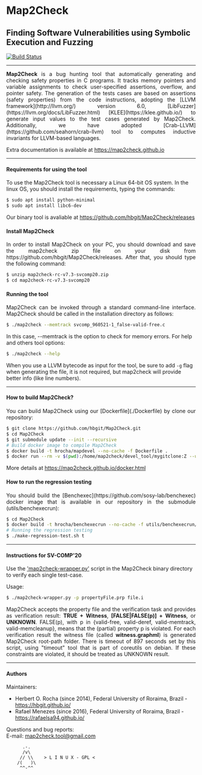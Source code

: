<h1>Map2Check</h1>
<h2>Finding Software Vulnerabilities using Symbolic Execution and Fuzzing</h3>

<link rel="stylesheet" href="https://use.fontawesome.com/releases/v5.6.1/css/all.css" integrity="sha384-gfdkjb5BdAXd+lj+gudLWI+BXq4IuLW5IT+brZEZsLFm++aCMlF1V92rMkPaX4PP" crossorigin="anonymous">

[![Build Status](https://travis-ci.org/hbgit/Map2Check.svg?branch=develop)](https://travis-ci.org/hbgit/Map2Check)

___

<p align="justify">
<b>Map2Check</b> is a bug hunting tool that automatically generating and checking safety properties in C programs.
It tracks memory pointers and variable assignments to check user-specified assertions, overflow, and pointer safety.
The generation of the tests cases are based on assertions (safety properties) from the code instructions, adopting the
[LLVM framework](http://llvm.org/) version 6.0, [LibFuzzer](https://llvm.org/docs/LibFuzzer.html) [KLEE](https://klee.github.io/) to generate input values to the test cases generated by Map2Check. Additionally, we have adopted [Crab-LLVM] (https://github.com/seahorn/crab-llvm) tool to computes inductive invariants for LLVM-based languages.
</p>

Extra documentation is available at https://map2check.github.io

___

#### Requirements for using the tool

To use the Map2Check tool is necessary a Linux 64-bit OS system. In the linux OS, you should install the  requirements, typing the commands:
``` bash
$ sudo apt install python-minimal
$ sudo apt install libc6-dev
```

Our binary tool is avaliable at https://github.com/hbgit/Map2Check/releases

#### Install Map2Check

<p align="justify">
In order to install Map2Check on your PC, you should download and save the map2check zip file on your disk from https://github.com/hbgit/Map2Check/releases.
After that, you should type the following command:
</p>

``` bash
$ unzip map2check-rc-v7.3-svcomp20.zip
$ cd map2check-rc-v7.3-svcomp20
```

#### Running the tool

<p align="justify">
Map2Check can be invoked through a standard command-line interface. Map2Check should be called
in the installation directory as follows:  
</p>

``` bash
$ ./map2check --memtrack svcomp_960521-1_false-valid-free.c
```

In this case, --memtrack is the option to check for memory errors. For help and others tool options:

``` bash
$ ./map2check --help
```

When you use a LLVM bytecode as input for the tool, be sure to add `-g` flag when generating the file, it is not required, but map2check will provide better info (like line numbers).

___

#### How to build Map2Check?

<p align="justify">
You can build Map2Check using our [Dockerfile](./Dockerfile) by clone our repository:
</p>

``` bash
$ git clone https://github.com/hbgit/Map2Check.git
$ cd Map2Check
$ git submodule update --init --recursive
# Build docker image to compile Map2Check
$ docker build -t hrocha/mapdevel --no-cache -f Dockerfile .
$ docker run --rm -v $(pwd):/home/map2check/devel_tool/mygitclone:Z --user $(id -u):$(id -g) hrocha/mapdevel /bin/bash -c "cd /home/map2check/devel_tool/mygitclone; ./make-release.sh; ./make-unit-test.sh"
```

More details at https://map2check.github.io/docker.html

#### How to run the regression testing

<p align="justify">
You should build the [Benchexec](https://github.com/sosy-lab/benchexec) docker image that is available in our repository in the submodule (utils/benchexecrun):
</p>

``` bash
$ cd Map2Check
$ docker build -t hrocha/benchexecrun --no-cache -f utils/benchexecrun/Dockerfile utils/benchexecrun/
# Running the regression testing
$ ./make-regression-test.sh t
```

___

#### Instructions for SV-COMP'20

Use the ['map2check-wrapper.py'](utils/map2check-wrapper.py) script in the Map2Check binary directory to verify each single test-case.

Usage:

``` bash
$ ./map2check-wrapper.py -p propertyFile.prp file.i
```

<p align="justify">
Map2Check accepts the property file and the verification task and provides as verification result:
<b>TRUE + Witness</b>, <b>[FALSE|FALSE(p)] + Witness</b>, or <b>UNKNOWN</b>.
FALSE(p), with p in {valid-free, valid-deref, valid-memtrack, valid-memcleanup}, means that the (partial)
property p is violated.
For each verification result the witness file (called <b>witness.graphml</b>) is generated Map2Check root-path folder.
There is timeout of 897 seconds set by this script, using "timeout" tool that is part of coreutils
on debian. If these constraints are violated, it should be treated as UNKNOWN result.
</p>

___

#### Authors

Maintainers:
  - Herbert O. Rocha (since 2014), Federal University of Roraima, Brazil - https://hbgit.github.io/
  - Rafael Menezes   (since 2016), Federal University of Roraima, Brazil - https://rafaelsa94.github.io/

Questions and bug reports:  
  E-mail: map2check.tool@gmail.com

          .-.          
          /v\
         // \\    > L I N U X - GPL <
        /(   )\
         ^^-^^
